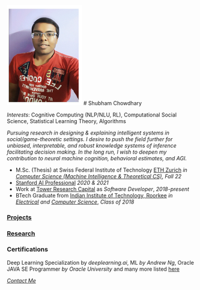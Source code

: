 <img src="photoId.jpg" alt="drawing" width="200"/>
# Shubham Chowdhary

*Interests*: Cognitive Computing (NLP/NLU, RL), Computational Social Science, Statistical Learning Theory, Algorithms

_Pursuing research in designing & explaining intelligent systems in social/game-theoretic settings. I desire to push the field further for unbiased, interpretable, and robust knowledge systems of inference facilitating decision making. In the long run, I wish to deepen my contribution to neural machine cognition, behavioral estimates, and AGI._

- M.Sc. \(Thesis\) at Swiss Federal Institute of Technology [ETH Zurich](https://ethz.ch/en.html) _in [Computer Science \(Machine Intelligence & Theoretical CS\)](https://inf.ethz.ch/)_, _Fall 22_
- [Stanford AI Professional](https://online.stanford.edu/programs/artificial-intelligence-professional-program) _2020 & 2021_
- Work at [Tower Research Capital](https://www.tower-research.com/) as _Software Developer_, _2018-present_
- BTech Graduate from [Indian Institute of Technology, Roorkee](https://new.iitr.ac.in/Main/pages/_en_Indian_Institute_of_Technology_Roorkee__en_.html) _in [Electrical](https://ee.iitr.ac.in/) and [Computer Science](https://cse.iitr.ac.in/)_, _Class of 2018_

### [Projects](https://codeviser.github.io/projects.html)
### [Research](https://codeviser.github.io/research.html)

### Certifications
Deep Learning Specialization by _deeplearning.ai_, ML _by Andrew Ng_, Oracle JAVA SE Programmer _by Oracle University_ and many more listed [here](https://www.linkedin.com/in/shubhamchowdhary/)

[_Contact Me_](https://codeviser.github.io/about/contact-me.html)
